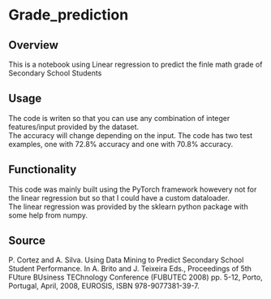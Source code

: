 # Grade_prediction

## Overview  
This is a notebook using Linear regression to predict the finle math grade of Secondary School Students


## Usage
The code is writen so that you can use any combination of integer features/input provided by the dataset.  
The accuracy will change depending on the input. The code has two test examples, one with 72.8% accuracy and one with 70.8% accuracy.  


## Functionality  
This code was mainly built using the PyTorch framework howevery not for the linear regression but so that I could have a custom dataloader.  
The linear regression was provided by the sklearn python package with some help from numpy. 


## Source
P. Cortez and A. Silva. Using Data Mining to Predict Secondary School Student Performance. In A. Brito and J. Teixeira Eds., Proceedings of 5th FUture BUsiness TEChnology Conference (FUBUTEC 2008) pp. 5-12, Porto, Portugal, April, 2008, EUROSIS, ISBN 978-9077381-39-7.

